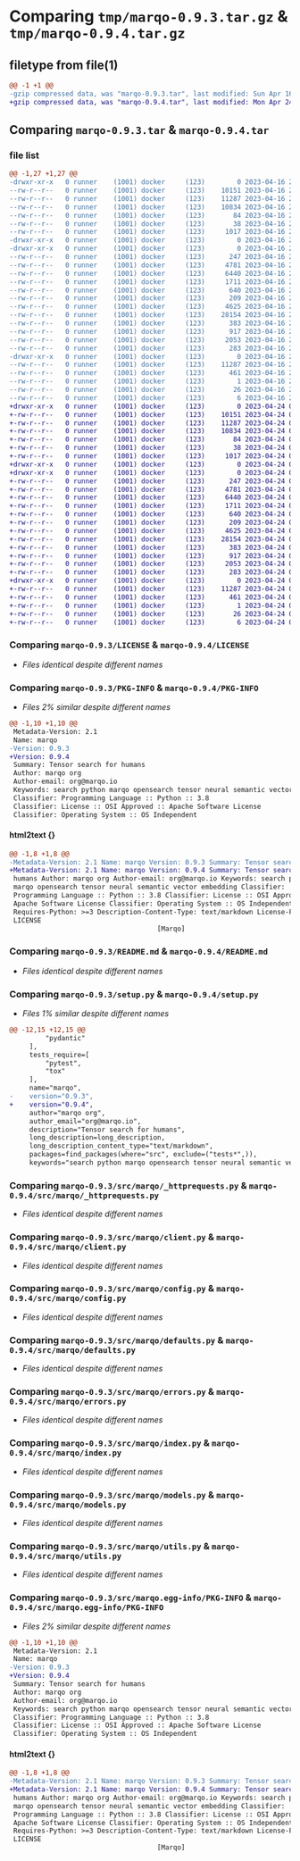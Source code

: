 # Comparing `tmp/marqo-0.9.3.tar.gz` & `tmp/marqo-0.9.4.tar.gz`

## filetype from file(1)

```diff
@@ -1 +1 @@
-gzip compressed data, was "marqo-0.9.3.tar", last modified: Sun Apr 16 23:54:06 2023, max compression
+gzip compressed data, was "marqo-0.9.4.tar", last modified: Mon Apr 24 07:58:52 2023, max compression
```

## Comparing `marqo-0.9.3.tar` & `marqo-0.9.4.tar`

### file list

```diff
@@ -1,27 +1,27 @@
-drwxr-xr-x   0 runner    (1001) docker     (123)        0 2023-04-16 23:54:06.419959 marqo-0.9.3/
--rw-r--r--   0 runner    (1001) docker     (123)    10151 2023-04-16 23:53:54.000000 marqo-0.9.3/LICENSE
--rw-r--r--   0 runner    (1001) docker     (123)    11287 2023-04-16 23:54:06.419959 marqo-0.9.3/PKG-INFO
--rw-r--r--   0 runner    (1001) docker     (123)    10834 2023-04-16 23:53:54.000000 marqo-0.9.3/README.md
--rw-r--r--   0 runner    (1001) docker     (123)       84 2023-04-16 23:53:54.000000 marqo-0.9.3/pyproject.toml
--rw-r--r--   0 runner    (1001) docker     (123)       38 2023-04-16 23:54:06.419959 marqo-0.9.3/setup.cfg
--rw-r--r--   0 runner    (1001) docker     (123)     1017 2023-04-16 23:53:54.000000 marqo-0.9.3/setup.py
-drwxr-xr-x   0 runner    (1001) docker     (123)        0 2023-04-16 23:54:06.415959 marqo-0.9.3/src/
-drwxr-xr-x   0 runner    (1001) docker     (123)        0 2023-04-16 23:54:06.419959 marqo-0.9.3/src/marqo/
--rw-r--r--   0 runner    (1001) docker     (123)      247 2023-04-16 23:53:54.000000 marqo-0.9.3/src/marqo/__init__.py
--rw-r--r--   0 runner    (1001) docker     (123)     4781 2023-04-16 23:53:54.000000 marqo-0.9.3/src/marqo/_httprequests.py
--rw-r--r--   0 runner    (1001) docker     (123)     6440 2023-04-16 23:53:54.000000 marqo-0.9.3/src/marqo/client.py
--rw-r--r--   0 runner    (1001) docker     (123)     1711 2023-04-16 23:53:54.000000 marqo-0.9.3/src/marqo/config.py
--rw-r--r--   0 runner    (1001) docker     (123)      640 2023-04-16 23:53:54.000000 marqo-0.9.3/src/marqo/defaults.py
--rw-r--r--   0 runner    (1001) docker     (123)      209 2023-04-16 23:53:54.000000 marqo-0.9.3/src/marqo/enums.py
--rw-r--r--   0 runner    (1001) docker     (123)     4625 2023-04-16 23:53:54.000000 marqo-0.9.3/src/marqo/errors.py
--rw-r--r--   0 runner    (1001) docker     (123)    28154 2023-04-16 23:53:54.000000 marqo-0.9.3/src/marqo/index.py
--rw-r--r--   0 runner    (1001) docker     (123)      383 2023-04-16 23:53:54.000000 marqo-0.9.3/src/marqo/marqo_logging.py
--rw-r--r--   0 runner    (1001) docker     (123)      917 2023-04-16 23:53:54.000000 marqo-0.9.3/src/marqo/models.py
--rw-r--r--   0 runner    (1001) docker     (123)     2053 2023-04-16 23:53:54.000000 marqo-0.9.3/src/marqo/utils.py
--rw-r--r--   0 runner    (1001) docker     (123)      283 2023-04-16 23:53:54.000000 marqo-0.9.3/src/marqo/version.py
-drwxr-xr-x   0 runner    (1001) docker     (123)        0 2023-04-16 23:54:06.419959 marqo-0.9.3/src/marqo.egg-info/
--rw-r--r--   0 runner    (1001) docker     (123)    11287 2023-04-16 23:54:06.000000 marqo-0.9.3/src/marqo.egg-info/PKG-INFO
--rw-r--r--   0 runner    (1001) docker     (123)      461 2023-04-16 23:54:06.000000 marqo-0.9.3/src/marqo.egg-info/SOURCES.txt
--rw-r--r--   0 runner    (1001) docker     (123)        1 2023-04-16 23:54:06.000000 marqo-0.9.3/src/marqo.egg-info/dependency_links.txt
--rw-r--r--   0 runner    (1001) docker     (123)       26 2023-04-16 23:54:06.000000 marqo-0.9.3/src/marqo.egg-info/requires.txt
--rw-r--r--   0 runner    (1001) docker     (123)        6 2023-04-16 23:54:06.000000 marqo-0.9.3/src/marqo.egg-info/top_level.txt
+drwxr-xr-x   0 runner    (1001) docker     (123)        0 2023-04-24 07:58:52.644319 marqo-0.9.4/
+-rw-r--r--   0 runner    (1001) docker     (123)    10151 2023-04-24 07:58:35.000000 marqo-0.9.4/LICENSE
+-rw-r--r--   0 runner    (1001) docker     (123)    11287 2023-04-24 07:58:52.644319 marqo-0.9.4/PKG-INFO
+-rw-r--r--   0 runner    (1001) docker     (123)    10834 2023-04-24 07:58:35.000000 marqo-0.9.4/README.md
+-rw-r--r--   0 runner    (1001) docker     (123)       84 2023-04-24 07:58:35.000000 marqo-0.9.4/pyproject.toml
+-rw-r--r--   0 runner    (1001) docker     (123)       38 2023-04-24 07:58:52.644319 marqo-0.9.4/setup.cfg
+-rw-r--r--   0 runner    (1001) docker     (123)     1017 2023-04-24 07:58:35.000000 marqo-0.9.4/setup.py
+drwxr-xr-x   0 runner    (1001) docker     (123)        0 2023-04-24 07:58:52.636319 marqo-0.9.4/src/
+drwxr-xr-x   0 runner    (1001) docker     (123)        0 2023-04-24 07:58:52.644319 marqo-0.9.4/src/marqo/
+-rw-r--r--   0 runner    (1001) docker     (123)      247 2023-04-24 07:58:35.000000 marqo-0.9.4/src/marqo/__init__.py
+-rw-r--r--   0 runner    (1001) docker     (123)     4781 2023-04-24 07:58:35.000000 marqo-0.9.4/src/marqo/_httprequests.py
+-rw-r--r--   0 runner    (1001) docker     (123)     6440 2023-04-24 07:58:35.000000 marqo-0.9.4/src/marqo/client.py
+-rw-r--r--   0 runner    (1001) docker     (123)     1711 2023-04-24 07:58:35.000000 marqo-0.9.4/src/marqo/config.py
+-rw-r--r--   0 runner    (1001) docker     (123)      640 2023-04-24 07:58:35.000000 marqo-0.9.4/src/marqo/defaults.py
+-rw-r--r--   0 runner    (1001) docker     (123)      209 2023-04-24 07:58:35.000000 marqo-0.9.4/src/marqo/enums.py
+-rw-r--r--   0 runner    (1001) docker     (123)     4625 2023-04-24 07:58:35.000000 marqo-0.9.4/src/marqo/errors.py
+-rw-r--r--   0 runner    (1001) docker     (123)    28154 2023-04-24 07:58:35.000000 marqo-0.9.4/src/marqo/index.py
+-rw-r--r--   0 runner    (1001) docker     (123)      383 2023-04-24 07:58:35.000000 marqo-0.9.4/src/marqo/marqo_logging.py
+-rw-r--r--   0 runner    (1001) docker     (123)      917 2023-04-24 07:58:35.000000 marqo-0.9.4/src/marqo/models.py
+-rw-r--r--   0 runner    (1001) docker     (123)     2053 2023-04-24 07:58:35.000000 marqo-0.9.4/src/marqo/utils.py
+-rw-r--r--   0 runner    (1001) docker     (123)      283 2023-04-24 07:58:35.000000 marqo-0.9.4/src/marqo/version.py
+drwxr-xr-x   0 runner    (1001) docker     (123)        0 2023-04-24 07:58:52.644319 marqo-0.9.4/src/marqo.egg-info/
+-rw-r--r--   0 runner    (1001) docker     (123)    11287 2023-04-24 07:58:52.000000 marqo-0.9.4/src/marqo.egg-info/PKG-INFO
+-rw-r--r--   0 runner    (1001) docker     (123)      461 2023-04-24 07:58:52.000000 marqo-0.9.4/src/marqo.egg-info/SOURCES.txt
+-rw-r--r--   0 runner    (1001) docker     (123)        1 2023-04-24 07:58:52.000000 marqo-0.9.4/src/marqo.egg-info/dependency_links.txt
+-rw-r--r--   0 runner    (1001) docker     (123)       26 2023-04-24 07:58:52.000000 marqo-0.9.4/src/marqo.egg-info/requires.txt
+-rw-r--r--   0 runner    (1001) docker     (123)        6 2023-04-24 07:58:52.000000 marqo-0.9.4/src/marqo.egg-info/top_level.txt
```

### Comparing `marqo-0.9.3/LICENSE` & `marqo-0.9.4/LICENSE`

 * *Files identical despite different names*

### Comparing `marqo-0.9.3/PKG-INFO` & `marqo-0.9.4/PKG-INFO`

 * *Files 2% similar despite different names*

```diff
@@ -1,10 +1,10 @@
 Metadata-Version: 2.1
 Name: marqo
-Version: 0.9.3
+Version: 0.9.4
 Summary: Tensor search for humans
 Author: marqo org
 Author-email: org@marqo.io
 Keywords: search python marqo opensearch tensor neural semantic vector embedding
 Classifier: Programming Language :: Python :: 3.8
 Classifier: License :: OSI Approved :: Apache Software License
 Classifier: Operating System :: OS Independent
```

#### html2text {}

```diff
@@ -1,8 +1,8 @@
-Metadata-Version: 2.1 Name: marqo Version: 0.9.3 Summary: Tensor search for
+Metadata-Version: 2.1 Name: marqo Version: 0.9.4 Summary: Tensor search for
 humans Author: marqo org Author-email: org@marqo.io Keywords: search python
 marqo opensearch tensor neural semantic vector embedding Classifier:
 Programming Language :: Python :: 3.8 Classifier: License :: OSI Approved ::
 Apache Software License Classifier: Operating System :: OS Independent
 Requires-Python: >=3 Description-Content-Type: text/markdown License-File:
 LICENSE
                                     [Marqo]
```

### Comparing `marqo-0.9.3/README.md` & `marqo-0.9.4/README.md`

 * *Files identical despite different names*

### Comparing `marqo-0.9.3/setup.py` & `marqo-0.9.4/setup.py`

 * *Files 1% similar despite different names*

```diff
@@ -12,15 +12,15 @@
         "pydantic"
     ],
     tests_require=[
         "pytest",
         "tox"
     ],
     name="marqo",
-    version="0.9.3",
+    version="0.9.4",
     author="marqo org",
     author_email="org@marqo.io",
     description="Tensor search for humans",
     long_description=long_description,
     long_description_content_type="text/markdown",
     packages=find_packages(where="src", exclude=("tests*",)),
     keywords="search python marqo opensearch tensor neural semantic vector embedding",
```

### Comparing `marqo-0.9.3/src/marqo/_httprequests.py` & `marqo-0.9.4/src/marqo/_httprequests.py`

 * *Files identical despite different names*

### Comparing `marqo-0.9.3/src/marqo/client.py` & `marqo-0.9.4/src/marqo/client.py`

 * *Files identical despite different names*

### Comparing `marqo-0.9.3/src/marqo/config.py` & `marqo-0.9.4/src/marqo/config.py`

 * *Files identical despite different names*

### Comparing `marqo-0.9.3/src/marqo/defaults.py` & `marqo-0.9.4/src/marqo/defaults.py`

 * *Files identical despite different names*

### Comparing `marqo-0.9.3/src/marqo/errors.py` & `marqo-0.9.4/src/marqo/errors.py`

 * *Files identical despite different names*

### Comparing `marqo-0.9.3/src/marqo/index.py` & `marqo-0.9.4/src/marqo/index.py`

 * *Files identical despite different names*

### Comparing `marqo-0.9.3/src/marqo/models.py` & `marqo-0.9.4/src/marqo/models.py`

 * *Files identical despite different names*

### Comparing `marqo-0.9.3/src/marqo/utils.py` & `marqo-0.9.4/src/marqo/utils.py`

 * *Files identical despite different names*

### Comparing `marqo-0.9.3/src/marqo.egg-info/PKG-INFO` & `marqo-0.9.4/src/marqo.egg-info/PKG-INFO`

 * *Files 2% similar despite different names*

```diff
@@ -1,10 +1,10 @@
 Metadata-Version: 2.1
 Name: marqo
-Version: 0.9.3
+Version: 0.9.4
 Summary: Tensor search for humans
 Author: marqo org
 Author-email: org@marqo.io
 Keywords: search python marqo opensearch tensor neural semantic vector embedding
 Classifier: Programming Language :: Python :: 3.8
 Classifier: License :: OSI Approved :: Apache Software License
 Classifier: Operating System :: OS Independent
```

#### html2text {}

```diff
@@ -1,8 +1,8 @@
-Metadata-Version: 2.1 Name: marqo Version: 0.9.3 Summary: Tensor search for
+Metadata-Version: 2.1 Name: marqo Version: 0.9.4 Summary: Tensor search for
 humans Author: marqo org Author-email: org@marqo.io Keywords: search python
 marqo opensearch tensor neural semantic vector embedding Classifier:
 Programming Language :: Python :: 3.8 Classifier: License :: OSI Approved ::
 Apache Software License Classifier: Operating System :: OS Independent
 Requires-Python: >=3 Description-Content-Type: text/markdown License-File:
 LICENSE
                                     [Marqo]
```

